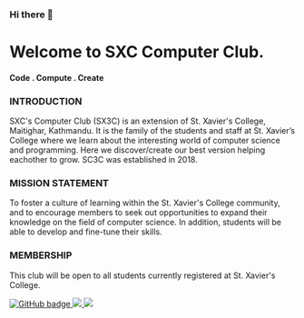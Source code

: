 ### Hi there 👋

<!--
**SXC-Computer-Club-SX3C/SXC-Computer-Club-SX3C** is a ✨ _special_ ✨ repository because its `README.md` (this file) appears on your GitHub profile.

Here are some ideas to get you started:

- 🔭 I’m currently working on ...
- 🌱 I’m currently learning ...
- 👯 I’m looking to collaborate on ...
- 🤔 I’m looking for help with ...
- 💬 Ask me about ...
- 📫 How to reach me: ...
- 😄 Pronouns: ...
- ⚡ Fun fact: ...
-->

# Welcome to SXC Computer Club.
#### Code . Compute . Create

### INTRODUCTION
SXC's Computer Club (SX3C) is an extension of St. Xavier's College, Maitighar, Kathmandu. It is the family of the students and staff at St. Xavier’s College where we learn about the interesting world of computer science and programming. Here we discover/create our best version helping eachother to grow. SC3C was established in 2018.

### MISSION STATEMENT
To foster a culture of learning within the St. Xavier's College community, and to encourage members to seek out opportunities to expand their knowledge on the field of computer science. In addition, students will be able to develop and fine-tune their skills.

### MEMBERSHIP
This club will be open to all students currently registered at St. Xavier's College.

<p>
  <a href="https://github.com/SXC-Computer-Club-SX3C?tab=followers">
    <img src="https://img.shields.io/github/followers/SXC-Computer-Club-SX3C?label=Followers&logo=GitHub&style=for-the-badge" alt="GitHub badge" />
  </a>
  <a href="http://twitter.com/KalikoteRabin">
    <img src="https://img.shields.io/twitter/follow/KalikoteRabin?label=Twitter&logo=twitter&style=for-the-badge" />
  </a>
  <a href="http://youtube.com/thecodingbrain?sub_confirmation=1">
    <img src="https://img.shields.io/youtube/views/mNGZ3YtL7Y8?label=YouTube&logo=YouTube&style=for-the-badge" />
  </a>
</p>
